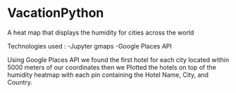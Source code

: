 # VacationPython
A heat map that displays the humidity for cities across the world

Technologies used :
-Jupyter gmaps
-Google Places API


Using Google Places API we found the first hotel for each city located within 5000 meters of our coordinates then we Plotted the hotels on top of the humidity heatmap with each pin containing the Hotel Name, City, and Country.